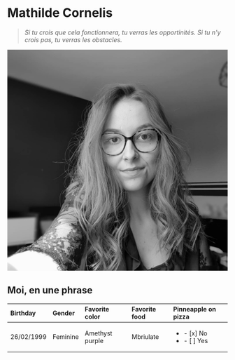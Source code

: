 # Mathilde Cornelis

> _Si tu crois que cela fonctionnera, tu verras les opportinités. Si tu n'y crois pas, tu verras les obstacles._

![](photo.jpg)

## Moi, en une phrase

| Birthday   | Gender   | Favorite color  | Favorite food | Pinneapple on pizza                          |
| :--------- | :------- | :-------------- | :------------ | :------------------------------------------- |
| 26/02/1999 | Feminine | Amethyst purple | Mbriulate     | <ul><li>- [x] No</li><li>- [ ] Yes</li></ul> |
